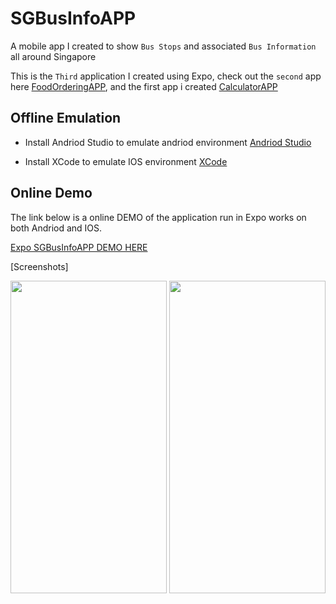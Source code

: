 # SGBusInfoAPP
A mobile app I created to show `Bus Stops` and associated `Bus Information` all around Singapore

This is the `Third` application I created using Expo, check out the `second` app here [FoodOrderingAPP](https://github.com/RoninSanta/Mobile_Project_2-FoodOrderingAPP), and the first app i created [CalculatorAPP](https://github.com/RoninSanta/Mobile_Project_1-CalculatorAPP)

## Offline Emulation ##
- Install Andriod Studio to emulate andriod environment
[Andriod Studio](https://developer.android.com/studio)

- Install XCode to emulate IOS environment [XCode](https://developer.apple.com/xcode/)

## Online Demo ##
The link below is a online DEMO of the application run in Expo works on both Andriod and IOS.

[Expo SGBusInfoAPP DEMO HERE](https://snack.expo.dev/@joseph_shen/fyp-busarrivalapp?platform=ios)

[Screenshots]

<img src="https://github.com/RoninSanta/Mobile_Project_2-FoodMenuAPP/assets/109457795/f7768828-7762-48be-8e1b-9277724d2789" width="250" height="500">
<img src="https://github.com/RoninSanta/Mobile_Project_2-FoodMenuAPP/assets/109457795/a597333b-1d31-458a-acfd-bd696047914d" width="250" height="500">
